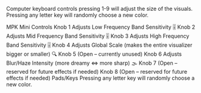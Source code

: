 Computer keyboard controls
pressing 1-9 will adjust the size of the visuals. Pressing any letter key will randomly choose a new color.

MPK Mini Controls
Knob 1 Adjusts Low Frequency Band Sensitivity 🎚️
Knob 2 Adjusts Mid Frequency Band Sensitivity 🎚️
Knob 3 Adjusts High Frequency Band Sensitivity 🎚️
Knob 4 Adjusts Global Scale (makes the entire visualizer bigger or smaller) 🔍
Knob 5 (Open – currently unused)
Knob 6 Adjusts Blur/Haze Intensity (more dreamy ⇔ more sharp) 🌫️
Knob 7 (Open – reserved for future effects if needed)
Knob 8 (Open – reserved for future effects if needed)
Pads/Keys Pressing any letter key will randomly choose a new color.
